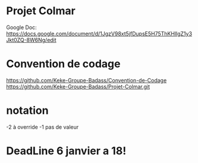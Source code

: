 # Projet Colmar

Google Doc: https://docs.google.com/document/d/1JgzV98xt5jfDupsE5H75ThKHllgZ1y3Jkt0ZQ-8W6Ng/edit

# Convention de codage
https://github.com/Keke-Groupe-Badass/Convention-de-Codage
https://github.com/Keke-Groupe-Badass/Projet-Colmar.git
# notation
-2 à override
-1 pas de valeur

# DeadLine 6 janvier a 18!

